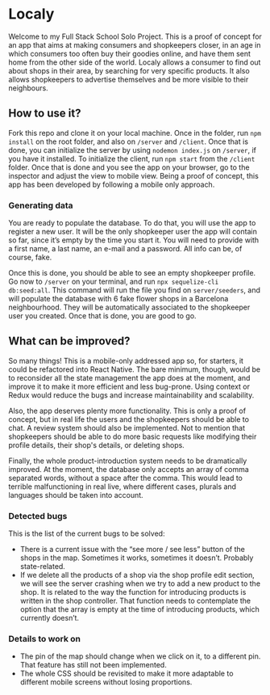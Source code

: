 # Localy
Welcome to my Full Stack School Solo Project. This is a proof of concept for an app that aims at making consumers and shopkeepers closer, in an age in which consumers too often buy their goodies online, and have them sent home from the other side of the world. Localy allows a consumer to find out about shops in their area, by searching for very specific products. It also allows shopkeepers to advertise themselves and be more visible to their neighbours.

## How to use it?
Fork this repo and clone it on your local machine. Once in the folder, run `npm install` on the root folder, and also on `/server` and `/client`.
Once that is done, you can initialize the server by using `nodemon index.js` on `/server`, if you have it installed. To initialize the client, run `npm start` from the `/client` folder.
Once that is done and you see the app on your browser, go to the inspector and adjust the view to mobile view. Being a proof of concept, this app has been developed by following a mobile only approach.

### Generating data
You are ready to populate the database. To do that, you will use the app to register a new user. It will be the only shopkeeper user the app will contain so far, since it’s empty by the time you start it. You will need to provide with a first name, a last name, an e-mail and a password. All info can be, of course, fake.

Once this is done, you should be able to see an empty shopkeeper profile. Go now to `/server` on your terminal, and run `npx sequelize-cli db:seed:all`. This command will run the file you find on `server/seeders`, and will populate the database with 6 fake flower shops in a Barcelona neighbourhood. They will be automatically associated to the shopkeeper user you created. Once that is done, you are good to go.

## What can be improved?
So many things! This is a mobile-only addressed app so, for starters, it could be refactored into React Native. The bare minimum, though, would be to reconsider all the state management the app does at the moment, and improve it to make it more efficient and less bug-prone. Using context or Redux would reduce the bugs and increase maintainability and scalability.

Also, the app deserves plenty more functionality. This is only a proof of concept, but in real life the users and the shopkeepers should be able to chat. A review system should also be implemented. Not to mention that shopkeepers should be able to do more basic requests like modifying their profile details, their shop's details, or deleting shops.

Finally, the whole product-introduction system needs to be dramatically improved. At the moment, the database only accepts an array of comma separated words, without a space after the comma. This would lead to terrible malfunctioning in real live, where different cases, plurals and languages should be taken into account.

### Detected bugs
This is the list of the current bugs to be solved:
-	There is a current issue with the “see more / see less” button of the shops in the map. Sometimes it works, sometimes it doesn’t. Probably state-related.
-	If we delete all the products of a shop via the shop profile edit section, we will see the server crashing when we try to add a new product to the shop. It is related to the way the function for introducing products is written in the shop controller. That function needs to contemplate the option that the array is empty at the time of introducing products, which currently doesn’t.

### Details to work on
-	The pin of the map should change when we click on it, to a different pin. That feature has still not been implemented.
-	The whole CSS should be revisited to make it more adaptable to different mobile screens without losing proportions.

